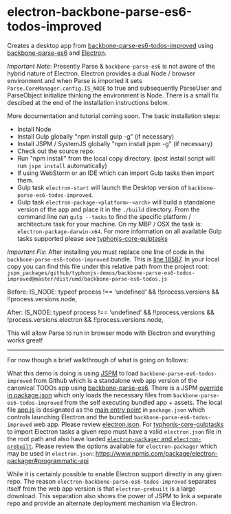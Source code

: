 # electron-backbone-parse-es6-todos-improved
Creates a desktop app from [backbone-parse-es6-todos-improved](https://github.com/typhonjs-demos/backbone-parse-es6-todos-improved) using [backbone-parse-es6](https://github.com/typhonjs-parse/backbone-parse-es6) and [Electron](http://electron.atom.io/).

*Important Note*: Presently Parse & `backbone-parse-es6` is not aware of the hybrid nature of Electron. Electron provides a dual Node / browser environment and when Parse is imported it sets `Parse.CoreManager.config.IS_NODE` to true and subsequently ParseUser and ParseObject initialize thinking the environment is Node. There is a small fix descibed at the end of the installation instructions below.

More documentation and tutorial coming soon. The basic installation steps:

- Install Node
- Install Gulp globally "npm install gulp -g" (if necessary)
- Install JSPM / SystemJS globally "npm install jspm -g" (if necessary)
- Check out the source repo.
- Run "npm install" from the local copy directory. (post install script will run `jspm install` automatically)
- If using WebStorm or an IDE which can import Gulp tasks then import them. 
- Gulp task `electron-start` will launch the Desktop version of `backbone-parse-es6-todos-improved`. 
- Gulp task `electron-package-<platform>-<arch>` will build a standalone version of the app and place it in the `./build` directory. From the command line run `gulp --tasks` to find the specific platform / architecture task for your machine. On my MBP / OSX the task is: `electron-package-darwin-x64`. For more information on all available Gulp tasks supported please see [typhonjs-core-gulptasks](https://www.npmjs.com/package/typhonjs-core-gulptasks)

*Important Fix*: After installing you must replace one line of code in the `backbone-parse-es6-todos-improved` bundle. This is [line 18587](https://github.com/typhonjs-demos/backbone-parse-es6-todos-improved/blob/master/dist/umd/backbone-parse-es6-todos.js#L18587).  In your local copy you can find this file under this relative path from the project root: `jspm_packages/github/typhonjs-demos/backbone-parse-es6-todos-improved@master/dist/umd/backbone-parse-es6-todos.js`

Before: IS_NODE: typeof process !== 'undefined' && !!process.versions && !!process.versions.node,

After: IS_NODE: typeof process !== 'undefined' && !!process.versions && !process.versions.electron && !!process.versions.node,

This will allow Parse to run in browser mode with Electron and everything works great!

--------

For now though a brief walkthrough of what is going on follows:

What this demo is doing is using [JSPM](http://jspm.io/) to load `backbone-parse-es6-todos-improved` from Github which is a standalone web app version of the canonical TODOs app using [backbone-parse-es6](https://github.com/typhonjs-parse/backbone-parse-es6). There is a JSPM [override in package.json](https://github.com/typhonjs-demos/electron-backbone-parse-es6-todos-improved/blob/master/package.json#L20-L32) which only loads the necessary files from `backbone-parse-es6-todos-improved` from the self executing bundled app + assets. The local file [app.js](https://github.com/typhonjs-demos/electron-backbone-parse-es6-todos-improved/blob/master/app.js) is designated as the [main entry point](https://github.com/typhonjs-demos/electron-backbone-parse-es6-todos-improved/blob/master/package.json#L41) in `package.json` which controls launching Electron and the bundled `backbone-parse-es6-todos-improved` web app. Please review [electron.json](https://github.com/typhonjs-demos/electron-backbone-parse-es6-todos-improved/blob/master/electron.json). For [typhonjs-core-gulptasks](https://www.npmjs.com/package/typhonjs-core-gulptasks) to import Electron tasks a given repo must have a valid `electron.json` file in the root path and also have loaded [`electron-packager` and `electron-prebuilt`](https://github.com/typhonjs-demos/electron-backbone-parse-es6-todos-improved/blob/master/package.json#L35-L36). Please review the options available for `electron-packager` which may be used in `electron.json`: https://www.npmjs.com/package/electron-packager#programmatic-api

While it is certainly possible to enable Electron support directly in any given repo. The reason `electron-backbone-parse-es6-todos-improved` separates itself from the web app version is that `electron-prebuilt` is a large download. This separation also shows the power of JSPM to link a separate repo and provide an alternate deployment mechanism via Electron. 
